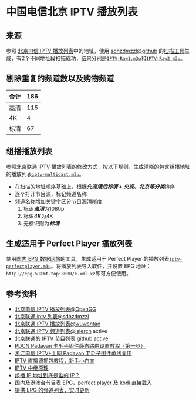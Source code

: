 # 中国电信北京 IPTV 播放列表

## 来源
参照 [北京电信 IPTV 播放列表][OpenGG-bj-telecom-iptv]中的地址，使用 [sdhzdmzzl@github](https://github.com/sdhzdmzzl) 的[扫描工具][iptv_channel_scanner_windows]生成，有2个不同地址段扫描成功，结果分别是[`IPTV-Raw1.m3u`](IPTV-Raw1.m3u)和[`IPTV-Raw2.m3u`](IPTV-Raw2.m3u)。

## 剔除重复的频道数以及购物频道
**合计** | **186**
-----|-----
高清 | 115
4K | 4
标清 | 67

## 组播播放列表
参照[北京联通 IPTV 播放列表][wuwentao-bj-unicom-iptv]的修改方式，按以下规则，生成清晰的包含组播地址的播放列表[`iptv-multicast.m3u`](iptv-multicast.m3u)。

* 在扫描的地址顺序基础上，根据***先高清后标清 + 央视、北京等分类***排序
* 逐个打开节目源，标记频道名称
* 频道名称增加关键字区分节目源清晰度
	1. 标识***高清***为1080p
	2. 标识***4K***为4K
	3. 无标识则为***标清***

## 生成适用于 Perfect Player 播放列表
使用[国内 EPG 数据网站][epg]的工具，生成适用于 Perfect Player 的播放列表[`iptv-perfectplayer.m3u`](iptv-perfectplayer.m3u)。将播放列表导入软件，并设置 EPG 地址：`http://epg.51zmt.top:8000/e.xml.xz`即可方便使用。

## 参考资料
* [北京电信 IPTV 播放列表@OpenGG][OpenGG-bj-telecom-iptv]
* [北京联通 iptv 列表@sdhzdmzzl](https://gist.github.com/sdhzdmzzl/93cf74947770066743fff7c7f4fc5820)
* [北京联通 IPTV 播放列表@wuwentao][wuwentao-bj-unicom-iptv]
* [北京联通 IPTV 频道列表@islercn](https://github.com/islercn/BeiJing-Unicom-IPTV-List/) active
* [北京联通的 IPTV 节目列表](https://bjiptv.gq/) [github](https://github.com/qwerttvv/Beijing-IPTV/) active
* [PDCN Padavan 老毛子固件静态路由设置教程（第一步）](http://www.nihaodd.com/jiaocheng/242.php)
* [浙江电信 IPTV+上网 Padavan 老毛子固件单线复用](https://blog.csdn.net/xiangsanliu/article/details/104269601)
* [IPTV 直播源抓包教程，新手小白向](https://www.znds.com/tv-1137126-1-1.html)
* [IPTV 中继原理](https://github.com/wuwentao/bj-unicom-iptv/blob/master/iptv.md)
* [组播 IP 地址到底是谁的 IP？](https://www.zhihu.com/question/27233903)
* [国内及港澳台节目表 EPG，perfect player 及 kodi 直接载入](https://www.right.com.cn/forum/thread-396149-1-1.html)
* [提供 EPG 的频道列表，实时更新][epg]

[OpenGG-bj-telecom-iptv]: https://github.com/OpenGG/bj-telecom-iptv
[wuwentao-bj-unicom-iptv]: https://github.com/wuwentao/bj-unicom-iptv
[iptv_channel_scanner_windows]: https://github.com/sdhzdmzzl/iptv_channel_scanner_windows
[epg]: http://epg.51zmt.top:8000/
